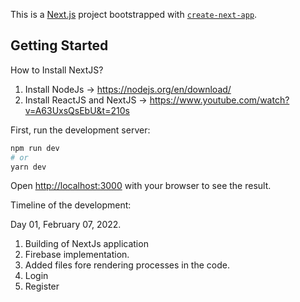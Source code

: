 This is a [Next.js](https://nextjs.org/) project bootstrapped with [`create-next-app`](https://github.com/vercel/next.js/tree/canary/packages/create-next-app).

## Getting Started


How to Install NextJS?
1. Install NodeJs -> https://nodejs.org/en/download/
2. Install ReactJS and NextJS -> https://www.youtube.com/watch?v=A63UxsQsEbU&t=210s

First, run the development server:

```bash
npm run dev
# or
yarn dev
```

Open [http://localhost:3000](http://localhost:3000) with your browser to see the result.

Timeline of the development:

Day 01, February 07, 2022.
1. Building of NextJs application
2. Firebase implementation.
3. Added files fore rendering processes in the code.
4. Login
5. Register
